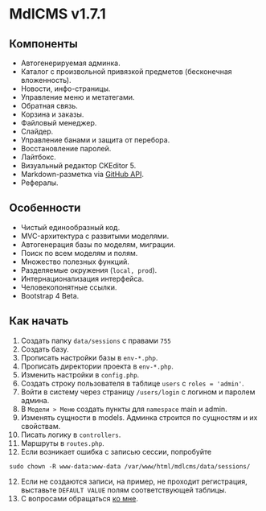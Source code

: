 # MdlCMS v1.7.1

## Компоненты
* Автогенерируемая админка.
* Каталог с произвольной привязкой предметов (бесконечная вложенность).
* Новости, инфо-страницы.
* Управление меню и метатегами.
* Обратная связь.
* Корзина и заказы.
* Файловый менеджер.
* Слайдер.
* Управление банами и защита от перебора.
* Восстановление паролей.
* Лайтбокс.
* Визуальный редактор CKEditor 5.
* Markdown-разметка via [GitHub API](https://developer.github.com/v3/markdown/).
* Рефералы.

## Особенности
* Чистый единообразный код.
* MVC-архитектура с развитыми моделями.
* Автогенерация базы по моделям, миграции.
* Поиск по всем моделям и полям.
* Множество полезных функций.
* Разделяемые окружения (```local, prod```).
* Интернационализация интерфейса.
* Человекопонятные ссылки.
* Bootstrap 4 Beta.

## Как начать
1. Создать папку ```data/sessions``` с правами ```755```
2. Создать базу.
3. Прописать настройки базы в ```env-*.php```.
4. Прописать директории проекта в ```env-*.php```.
5. Изменить настройки в ```config.php```.
6. Создать строку пользователя в таблице ```users``` с ```roles = 'admin'```.
7. Войти в систему через страницу ```/users/login``` с логином и паролем админа.
8. В ```Модели > Меню``` создать пункты для ```namespace``` main и admin.
9. Изменять сущности в models. Админка строится по сущностям и их свойствам.
10. Писать логику в ```controllers```.
11. Маршруты в ```routes.php```.
12. Если возникает ошибка с записью сессии, попробуйте
```
sudo chown -R www-data:www-data /var/www/html/mdlcms/data/sessions/
```
12. Если не создаются записи, на пример, не проходит регистрация, выставьте ```DEFAULT VALUE``` полям соответствующей таблицы.
13. С вопросами обращаться [ко мне](https://seibelstan.github.io).